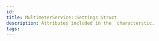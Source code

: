 ```yaml
---
id: 
title: MultimeterService::Settings Struct
description: Attributes included in the  characterstic.
tags:
---
```

